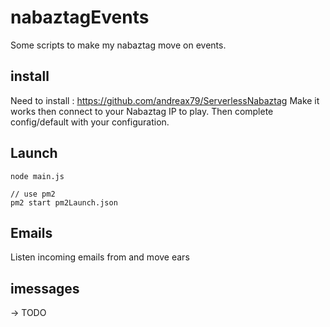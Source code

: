 # nabaztagEvents
Some scripts to make my nabaztag move on events.


## install
Need to install : https://github.com/andreax79/ServerlessNabaztag
Make it works then connect to your Nabaztag IP to play.
Then complete config/default with your configuration.

## Launch

	node main.js

	// use pm2
	pm2 start pm2Launch.json

## Emails 
Listen incoming emails from and move ears

## imessages 
-> TODO
